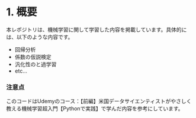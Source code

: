 # 1. 概要
本レポジトリは、機械学習に関して学習した内容を掲載しています。具体的には、以下のような内容です。
* 回帰分析
* 係数の仮説検定
* 汎化性のと過学習
* etc...
### 注意点
このコードはUdemyのコース：【前編】米国データサイエンティストがやさしく教える機械学習超入門【Pythonで実践】で学んだ内容を参考にしています。


